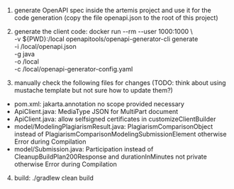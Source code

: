1) generate OpenAPI spec inside the artemis project and use it for the code generation (copy the file openapi.json to the root of this project)
2) generate the client code:
   docker run --rm --user 1000:1000 \                                          
   -v ${PWD}:/local openapitools/openapi-generator-cli generate \
   -i /local/openapi.json \
   -g java \
   -o /local \
   -c /local/openapi-generator-config.yaml

3) manually check the following files for changes (TODO: think about using mustache template but not sure how to update them?)
* pom.xml: jakarta.annotation no scope provided necessary
* ApiClient.java: MediaType JSON for MultiPart document
* ApiClient.java: allow selfsigned certificates in customizeClientBuilder
* model/ModelingPlagiarismResult.java: PlagiarismComparisonObject instead of PlagiarismComparisonModelingSubmissionElement otherwise Error during Compilation
* model/Submission.java: Participation instead of CleanupBuildPlan200Response and durationInMinutes not private otherwise Error during Compilation

4) build: 
./gradlew clean build
